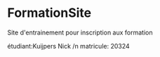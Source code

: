 # FormationSite
Site d'entrainement pour inscription aux formation

étudiant:Kuijpers Nick
/n matricule: 20324
